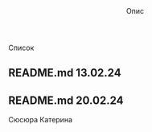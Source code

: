 <!DOCTYPE html>
<html>
  <head>
    <meta charset="utf-8">
    <title>Завдання</title>
  </head>
  <body>
    <header>
      Опис
    </header>
    Список
    <section>
      <h2>README.md 13.02.24</h2>
      <h2>README.md 20.02.24</h2>
    </section>
    <footer>
      Сюсюра Катерина
    </footer>
  </body>
</html>
